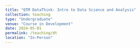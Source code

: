 ```yaml
---
title: "QTM DataThink: Intro to Data Science and Analysis"
collection: teaching
type: "Undergraduate"
venue: "Course in Development"
date: 2024-05-01
permalink: /teaching/dt
location: "In-Person"
---
```


